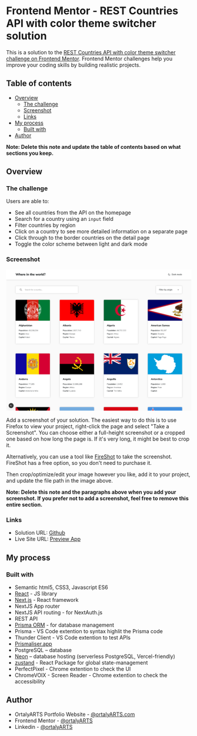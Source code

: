 # Frontend Mentor - REST Countries API with color theme switcher solution

This is a solution to the [REST Countries API with color theme switcher challenge on Frontend Mentor](https://www.frontendmentor.io/challenges/rest-countries-api-with-color-theme-switcher-5cacc469fec04111f7b848ca). Frontend Mentor challenges help you improve your coding skills by building realistic projects. 

## Table of contents

- [Overview](#overview)
  - [The challenge](#the-challenge)
  - [Screenshot](#screenshot)
  - [Links](#links)
- [My process](#my-process)
  - [Built with](#built-with)
- [Author](#author)

**Note: Delete this note and update the table of contents based on what sections you keep.**

## Overview

### The challenge

Users are able to:

- See all countries from the API on the homepage
- Search for a country using an `input` field
- Filter countries by region
- Click on a country to see more detailed information on a separate page
- Click through to the border countries on the detail page
- Toggle the color scheme between light and dark mode 

### Screenshot

![](./screenshot.png)

Add a screenshot of your solution. The easiest way to do this is to use Firefox to view your project, right-click the page and select "Take a Screenshot". You can choose either a full-height screenshot or a cropped one based on how long the page is. If it's very long, it might be best to crop it.

Alternatively, you can use a tool like [FireShot](https://getfireshot.com/) to take the screenshot. FireShot has a free option, so you don't need to purchase it. 

Then crop/optimize/edit your image however you like, add it to your project, and update the file path in the image above.

**Note: Delete this note and the paragraphs above when you add your screenshot. If you prefer not to add a screenshot, feel free to remove this entire section.**

### Links

- Solution URL: [Github](https://github.com/ortalyarts/frontendmentor-rest-countries-api)
- Live Site URL: [Preview App](https://frontendmentor-rest-countries-api-nu.vercel.app/)

## My process

### Built with

- Semantic html5, CSS3, Javascript ES6
- [React](https://reactjs.org/) - JS library
- [Next.js](https://nextjs.org/) - React framework
- NextJS App router
- NextJS API routing - for NextAuth.js
- REST API
- [Prisma ORM](https://www.prisma.io/docs/getting-started/setup-prisma/add-to-existing-project/relational-databases-typescript-postgresql) - for database management 
- Prisma - VS Code extention to syntax highlit the Prisma code
- Thunder Client - VS Code extention to test APIs
- [Prismaliser.app](https://d.docs.live.net/965CA39A0E977287/prismaliser.app)
- PostgreSQL – database
- [Neon](https://neon.tech/) – database hosting (serverless PostgreSQL, Vercel-friendly)
- [zustand](https://www.npmjs.com/package/zustand) - React Package for global state-management 
- PerfectPixel - Chrome extention to check the UI
- ChromeVOIX - Screen Reader - Chrome extention to check the accessibility


## Author

- OrtalyARTS Portfolio Website - [@ortalyARTS.com](https://ortaly.com/)
- Frontend Mentor - [@ortalyARTS](https://www.frontendmentor.io/profile/ortalyARTS)
- Linkedin - [@ortalyARTS](www.linkedin.com/in/ortalyarts) 
